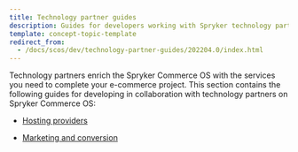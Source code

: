 ```yaml
---
title: Technology partner guides
description: Guides for developers working with Spryker technology partners
template: concept-topic-template
redirect_from:
  - /docs/scos/dev/technology-partner-guides/202204.0/index.html
---
```


Technology partners enrich the Spryker Commerce OS with the services you need to complete your e-commerce project. This section contains the following guides for developing in collaboration with technology partners on Spryker Commerce OS:  

* [Hosting providers](/docs/scos/dev/technology-partner-guides/202204.0/hosting-providers/integrating-heroku.html)

* [Marketing and conversion](/docs/scos/dev/technology-partner-guides/202204.0/marketing-and-conversion/marketing-and-conversion.html)
